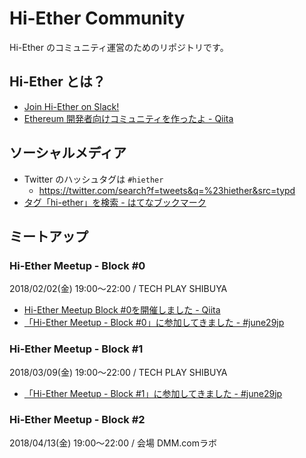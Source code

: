 # Hi-Ether Community

Hi-Ether のコミュニティ運営のためのリポジトリです。

## Hi-Ether とは？

- <a title="Join Hi-Ether on Slack!" href="https://www.hi-ether.org/">Join Hi-Ether on Slack!</a>
- <a title="Ethereum 開発者向けコミュニティを作ったよ - Qiita" href="https://qiita.com/amachino/items/605ff76209d7193dc92c">Ethereum 開発者向けコミュニティを作ったよ - Qiita</a>

## ソーシャルメディア

- Twitter のハッシュタグは `#hiether`
  - https://twitter.com/search?f=tweets&q=%23hiether&src=typd
- <a title="タグ「hi-ether」を検索 - はてなブックマーク" href="http://b.hatena.ne.jp/search/tag?safe=on&q=hi-ether&users=1">タグ「hi-ether」を検索 - はてなブックマーク</a>

## ミートアップ

### Hi-Ether Meetup - Block #0

2018/02/02(金) 19:00〜22:00 / TECH PLAY SHIBUYA

- <a title="Hi-Ether Meetup Block #0を開催しました - Qiita" href="https://qiita.com/tsukukobaan/items/78a2a47c61c4f5040c6a">Hi-Ether Meetup Block #0を開催しました - Qiita</a>
- <a title="「Hi-Ether Meetup - Block #0」に参加してきました - #june29jp" href="https://june29.jp/2018/02/04/hi-ether-meetup-block-0/">「Hi-Ether Meetup - Block #0」に参加してきました - #june29jp</a>

### Hi-Ether Meetup - Block #1

2018/03/09(金) 19:00〜22:00 / TECH PLAY SHIBUYA

- <a title="「Hi-Ether Meetup - Block #1」に参加してきました - #june29jp" href="https://june29.jp/2018/03/12/hi-ether-meetup-block-1/">「Hi-Ether Meetup - Block #1」に参加してきました - #june29jp</a>

### Hi-Ether Meetup - Block #2

2018/04/13(金) 19:00〜22:00 / 会場 DMM.comラボ
